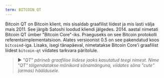 ```yaml
---
term: BITCOIN QT
---
```


Bitcoin QT on Bitcoin klient, mis sisaldab graafilist liidest ja mis lasti välja mais 2011. See järgib Satoshi loodud kliendi jälgedes. 2014. aastal nimetati Bitcoin QT ümber "Bitcoin Core"-iks. Praeguseks on see Bitcoin protokolli referentsimplementatsioon. Alates versioonist 0.5 on see pakendatud koos `bitcoind`-iga. Lisaks, isegi tänapäeval, nimetatakse Bitcoin Core'i graafilist liidest `bitcoin-qt` viidates tarkvara päritolule.

> ► *"QT" pärineb graafilise liidese jaoks kasutatud teegi nimest. Nime "QT" tõlgendatakse mõnikord sõnamänguna, viidates sõna "cute" (armas) hääldusele.*
